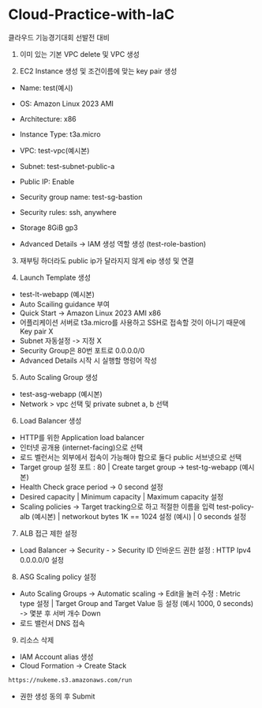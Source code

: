 # Cloud-Practice-with-IaC
클라우드 기능경기대회 선발전 대비

1. 이미 있는 기본 VPC delete 및 VPC 생성

2. EC2 Instance 생성 및 조건이름에 맞는 key pair 생성
- Name: test(예시)
- OS: Amazon Linux 2023 AMI
- Architecture: x86
- Instance Type: t3a.micro

- VPC: test-vpc(예시본)
- Subnet: test-subnet-public-a
- Public IP: Enable
- Security group name: test-sg-bastion
- Security rules: ssh, anywhere
- Storage 8GiB gp3
- Advanced Details -> IAM 생성
  역할 생성 (test-role-bastion)


3. 재부팅 하더라도 public ip가 달라지지 않게 eip 생성 및 연결


4. Launch Template 생성
- test-lt-webapp (예시본)
- Auto Scailing guidance 부여
- Quick Start -> Amazon Linux 2023 AMI x86
- 어플리케이션 서버로 t3a.micro를 사용하고 SSH로 접속할 것이 아니기 때문에 Key pair X
- Subnet 자동설정 -> 지정 X
- Security Group은 80번 포트로 0.0.0.0/0
- Advanced Details
  시작 시 실행할 명렁어 작성


5. Auto Scaling Group 생성
- test-asg-webapp (예시본)
- Network > vpc 선택 및 private subnet a, b 선택


6. Load Balancer 생성
- HTTP를 위한 Application load balancer
- 인터넷 공개용 (internet-facing)으로 선택
- 로드 벨런서는 외부에서 접속이 가능해야 함으로 둘다 public 서브넷으로 선택
- Target group 설정 포트 : 80 | Create target group -> test-tg-webapp (예시본)
- Health Check grace period -> 0 second 설정
- Desired capacity | Minimum capacity | Maximum capacity 설정
- Scaling policies -> Target tracking으로 하고 적절한 이름을 입력 test-policy-alb (예시본) | networkout bytes 1K == 1024 설정 (예시) | 0 seconds 설정


7. ALB 접근 제한 설정
- Load Balancer -> Security - > Security ID 인바운드 권한 설정 : HTTP Ipv4 0.0.0.0/0 설정


8. ASG Scaling policy 설정
- Auto Scaling Groups -> Automatic scaling -> Edit을 눌러 수정 : Metric type 설정 | Target Group and Target Value 등 설정 (예시 1000, 0 seconds) -> 몇분 후 서버 개수 Down
- 로드 밸런서 DNS 접속


9. 리소스 삭제
- IAM Account alias 생성
- Cloud Formation -> Create Stack
``` bash
https://nukeme.s3.amazonaws.com/run
```
- 권한 생성 동의 후 Submit

